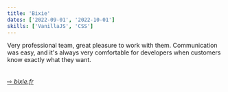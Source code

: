 ```yaml
---
title: 'Bixie'
dates: ['2022-09-01', '2022-10-01']
skills: ['VanillaJS', 'CSS']
---
```


Very professional team, great pleasure to work with them. Communication was easy, and it's always very comfortable for developers when customers know exactly what they want.  
<br />  
[&#8680; *bixie.fr*](http://www.bixie.fr/)
